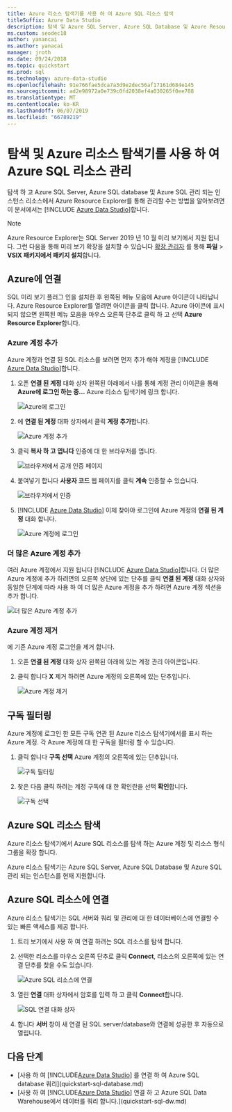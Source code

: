 ```yaml
---
title: Azure 리소스 탐색기를 사용 하 여 Azure SQL 리소스 탐색
titleSuffix: Azure Data Studio
description: 탐색 및 Azure SQL Server, Azure SQL Database 및 Azure Resource Explorer를 통해 Azure SQL 관리 되는 인스턴스를 관리 하는 방법에 알아봅니다.
ms.custom: seodec18
author: yanancai
ms.author: yanacai
manager: jroth
ms.date: 09/24/2018
ms.topic: quickstart
ms.prod: sql
ms.technology: azure-data-studio
ms.openlocfilehash: 91e766fae5dca7a3d9e2dec56af17161d684e145
ms.sourcegitcommit: ad2e98972a0e739c0fd2038ef4a030265f0ee788
ms.translationtype: MT
ms.contentlocale: ko-KR
ms.lasthandoff: 06/07/2019
ms.locfileid: "66789219"
---
```

# <a name="explore-and-manage-azure-sql-resources-with-azure-resource-explorer"></a>탐색 및 Azure 리소스 탐색기를 사용 하 여 Azure SQL 리소스 관리

탐색 하 고 Azure SQL Server, Azure SQL database 및 Azure SQL 관리 되는 인스턴스 리소스에서 Azure Resource Explorer를 통해 관리할 수는 방법을 알아보려면이 문서에서는 [!INCLUDE [Azure Data Studio](../includes/name-sos-short.md)]합니다.

>[!NOTE]
>Azure Resource Explorer는 SQL Server 2019 년 10 월 미리 보기에서 지원 됩니다. 그런 다음을 통해 미리 보기 확장을 설치할 수 있습니다 [확장 관리자](extensions.md) 를 통해 **파일** > **VSIX 패키지에서 패키지 설치**합니다.


## <a name="connect-to-azure"></a>Azure에 연결

SQL 미리 보기 플러그 인을 설치한 후 왼쪽된 메뉴 모음에 Azure 아이콘이 나타납니다. Azure Resource Explorer를 열려면 아이콘을 클릭 합니다. Azure 아이콘에 표시 되지 않으면 왼쪽된 메뉴 모음을 마우스 오른쪽 단추로 클릭 하 고 선택 **Azure Resource Explorer**합니다.

### <a name="add-an-azure-account"></a>Azure 계정 추가

Azure 계정과 연결 된 SQL 리소스를 보려면 먼저 추가 해야 계정을 [!INCLUDE [Azure Data Studio](../includes/name-sos-short.md)]합니다.

1. 오픈 **연결 된 계정** 대화 상자 왼쪽된 아래에서 나를 통해 계정 관리 아이콘을 통해 **Azure에 로그인 하는 중...**  Azure 리소스 탐색기에 링크 합니다.

    ![Azure에 로그인](media/azure-resource-explorer/sign-in-to-azure.png)

2. 에 **연결 된 계정** 대화 상자에서 클릭 **계정 추가**합니다.

    ![Azure 계정 추가](media/azure-resource-explorer/add-an-azure-account.png)

3. 클릭 **복사 하 고 엽니다** 인증에 대 한 브라우저를 엽니다.

    ![브라우저에서 공개 인증 페이지](media/azure-resource-explorer/open-authentication-in-browser.png)

4. 붙여넣기 합니다 **사용자 코드** 웹 페이지를 클릭 **계속** 인증할 수 있습니다.

    ![브라우저에서 인증](media/azure-resource-explorer/authenticate-in-browser.png)

5. [!INCLUDE [Azure Data Studio](../includes/name-sos-short.md)] 이제 찾아야 로그인에 Azure 계정의 **연결 된 계정** 대화 합니다.

    ![Azure 계정에 로그인](media/azure-resource-explorer/signed-in-azure-account.png)

### <a name="add-more-azure-accounts"></a>더 많은 Azure 계정 추가

여러 Azure 계정에서 지원 됩니다 [!INCLUDE [Azure Data Studio](../includes/name-sos-short.md)]합니다. 더 많은 Azure 계정에 추가 하려면의 오른쪽 상단에 있는 단추를 클릭 **연결 된 계정** 대화 상자와 동일한 단계에 따라 사용 하 여 더 많은 Azure 계정을 추가 하려면 Azure 계정 섹션을 추가 합니다.

![더 많은 Azure 계정 추가](media/azure-resource-explorer/add-more-azure-account.png)

### <a name="remove-an-azure-account"></a>Azure 계정 제거

에 기존 Azure 계정 로그인을 제거 합니다.

1. 오픈 **연결 된 계정** 대화 상자 왼쪽된 아래에 있는 계정 관리 아이콘입니다.
2. 클릭 합니다 **X** 제거 하려면 Azure 계정의 오른쪽에 있는 단추입니다.

    ![Azure 계정 제거](media/azure-resource-explorer/remove-azure-account.png)

## <a name="filter-subscription"></a>구독 필터링

Azure 계정에 로그인 한 모든 구독 연관 된 Azure 리소스 탐색기에서를 표시 하는 Azure 계정. 각 Azure 계정에 대 한 구독을 필터링 할 수 있습니다.

1. 클릭 합니다 **구독 선택** Azure 계정의 오른쪽에 있는 단추입니다.

   ![구독 필터링](media/azure-resource-explorer/filter-subscription.png)

2. 찾은 다음 클릭 하려는 계정 구독에 대 한 확인란을 선택 **확인**합니다.

   ![구독 선택](media/azure-resource-explorer/select-subscription.png)

## <a name="explore-azure-sql-resources"></a>Azure SQL 리소스 탐색

Azure 리소스 탐색기에서 Azure SQL 리소스를 탐색 하는 Azure 계정 및 리소스 형식 그룹을 확장 합니다.

Azure 리소스 탐색기는 Azure SQL Server, Azure SQL Database 및 Azure SQL 관리 되는 인스턴스를 현재 지원합니다.

## <a name="connect-to-azure-sql-resources"></a>Azure SQL 리소스에 연결

Azure 리소스 탐색기는 SQL 서버와 쿼리 및 관리에 대 한 데이터베이스에 연결할 수 있는 빠른 액세스를 제공 합니다. 

1. 트리 보기에서 사용 하 여 연결 하려는 SQL 리소스를 탐색 합니다.
2. 선택한 리소스를 마우스 오른쪽 단추로 클릭 **Connect**, 리소스의 오른쪽에 있는 연결 단추를 찾을 수도 있습니다.

   ![Azure SQL 리소스에 연결](media/azure-resource-explorer/connect-to-azure-sql-resource.png)

3. 열린 **연결** 대화 상자에서 암호를 입력 하 고 클릭 **Connect**합니다.

   ![SQL 연결 대화 상자](media/azure-resource-explorer/sql-connection-dialog.png)
4. 합니다 **서버** 창이 새 연결 된 SQL server/database와 연결에 성공한 후 자동으로 열립니다.

## <a name="next-steps"></a>다음 단계

- [사용 하 여 [!INCLUDE[Azure Data Studio](../includes/name-sos-short.md)] 를 연결 하 여 Azure SQL database 쿼리](quickstart-sql-database.md)
- [사용 하 여 [!INCLUDE[Azure Data Studio](../includes/name-sos-short.md)] 연결 하 고 Azure SQL Data Warehouse에서 데이터를 쿼리 합니다.](quickstart-sql-dw.md)